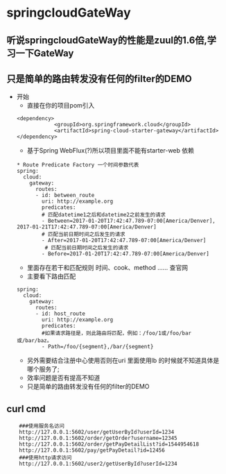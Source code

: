 # springcloudGateWay
## 听说springcloudGateWay的性能是zuul的1.6倍,学习一下GateWay
## 只是简单的路由转发没有任何的filter的DEMO
* 开始
    *  直接在你的项目pom引入
    ```
    <dependency>
        		<groupId>org.springframework.cloud</groupId>
    			<artifactId>spring-cloud-starter-gateway</artifactId>
    </dependency>
    ```
    * 基于Spring WebFlux(?)所以项目里面不能有starter-web 依赖
    ```
    * Route Predicate Factory 一个时间参数代表
    spring:
      cloud:
        gateway:
          routes:
          - id: between_route
            uri: http://example.org
            predicates:
            # 匹配datetime1之后和datetime2之前发生的请求
            - Between=2017-01-20T17:42:47.789-07:00[America/Denver], 2017-01-21T17:42:47.789-07:00[America/Denver]
            # 匹配当前日期时间之后发生的请求
            - After=2017-01-20T17:42:47.789-07:00[America/Denver]
             # 匹配当前日期时间之后发生的请求
            - Before=2017-01-20T17:42:47.789-07:00[America/Denver]
    ```
    * 里面存在若干和匹配规则 时间、cook、method ...... 查官网
    * 主要看下路由匹配
    ```
    spring:
      cloud:
        gateway:
          routes:
          - id: host_route
            uri: http://example.org
            predicates:
            #如果请求路径是，则此路由将匹配，例如：/foo/1或/foo/bar或/bar/baz。
            - Path=/foo/{segment},/bar/{segment}
    ```
    * 另外需要结合注册中心使用否则在uri 里面使用lb 的时候就不知道具体是哪个服务了;
    * 效率问题是否有提高不知道
    * 只是简单的路由转发没有任何的filter的DEMO
## curl cmd
```
    ###使用服务名访问
    http://127.0.0.1:5602/user/getUserById?userId=1234
    http://127.0.0.1:5602/order/getOrder?username=12345
    http://127.0.0.1:5602/order/getPayDetailList?id=1544954618
    http://127.0.0.1:5602/pay/getPayDetail?id=12456
    ###使用http请求访问
    http://127.0.0.1:5602/user2/getUserById?userId=1234
```
